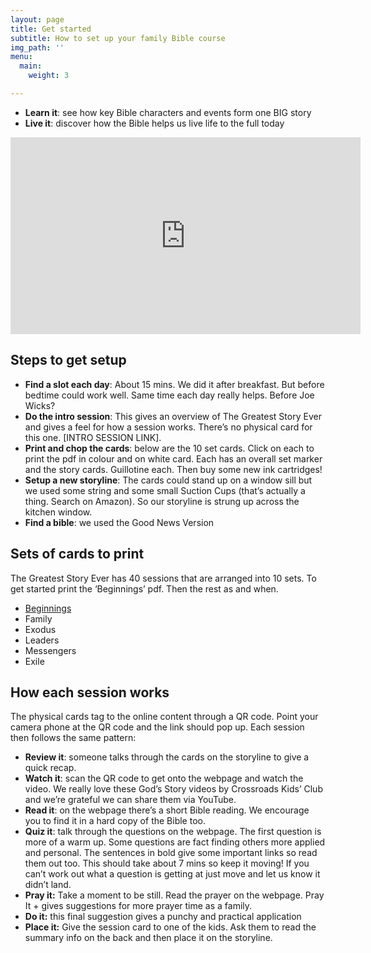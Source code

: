```yaml
---
layout: page
title: Get started
subtitle: How to set up your family Bible course
img_path: ''
menu:
  main:
    weight: 3

---
```

* **Learn it**: see how key Bible characters and events form one BIG story
* **Live it**: discover how the Bible helps us live life to the full today

<div class="full-bleed"><iframe width="560" height="315" src="https://www.youtube.com/embed/ahpCe-ugFAI" frameborder="0" allow="accelerometer; autoplay; encrypted-media; gyroscope; picture-in-picture" allowfullscreen></iframe></div>

## Steps to get setup

* **Find a slot each day**: About 15 mins. We did it after breakfast. But before bedtime could work well. Same time each day really helps. Before Joe Wicks?
* **Do the intro session**: This gives an overview of The Greatest Story Ever and gives a feel for how a session works. There’s no physical card for this one. \[INTRO SESSION LINK\].
* **Print and chop the cards**: below are the 10 set cards. Click on each to print the pdf in colour and on white card. Each has an overall set marker and the story cards. Guillotine each. Then buy some new ink cartridges!
* **Setup a new storyline**: The cards could stand up on a window sill but we used some string and some small Suction Cups (that’s actually a thing. Search on Amazon). So our storyline is strung up across the kitchen window.
* **Find a bible**: we used the Good News Version

## Sets of cards to print

The Greatest Story Ever has 40 sessions that are arranged into 10 sets. To get started print the ‘Beginnings’ pdf. Then the rest as and when.

* [Beginnings](https://app.forestry.io/sites/y3kzbwlvpanzca/body-media//uploads/set_beginnings.pdf "Beginnings")
* Family
* Exodus
* Leaders
* Messengers
* Exile

## How each session works

The physical cards tag to the online content through a QR code. Point your camera phone at the QR code and the link should pop up. Each session then follows the same pattern:

* **Review it**: someone talks through the cards on the storyline to give a quick recap.
* **Watch it**: scan the QR code to get onto the webpage and watch the video. We really love these God’s Story videos by Crossroads Kids’ Club and we’re grateful we can share them via YouTube.
* **Read it**: on the webpage there’s a short Bible reading. We encourage you to find it in a hard copy of the Bible too.
* **Quiz it**: talk through the questions on the webpage. The first question is more of a warm up. Some questions are fact finding others more applied and personal. The sentences in bold give some important links so read them out too. This should take about 7 mins so keep it moving! If you can’t work out what a question is getting at just move and let us know it didn’t land.
* **Pray it:** Take a moment to be still. Read the prayer on the webpage. Pray It + gives suggestions for more prayer time as a family.
* **Do it:** this final suggestion gives a punchy and practical application
* **Place it:** Give the session card to one of the kids. Ask them to read the summary info on the back and then place it on the storyline.